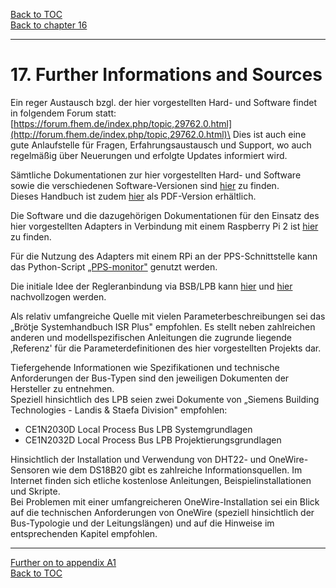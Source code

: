 [Back to TOC](toc.md)  
[Back to chapter 16](chap16.md)    
   
--- 
    

    
# 17. Further Informations and Sources

Ein reger Austausch bzgl. der hier vorgestellten Hard- und Software
findet in folgendem Forum statt: [https://forum.fhem.de/index.php/topic,29762.0.html](http://forum.fhem.de/index.php/topic,29762.0.html)\
Dies ist auch eine gute Anlaufstelle für Fragen, Erfahrungsaustausch und
Support, wo auch regelmäßig über Neuerungen und erfolgte Updates
informiert wird.

Sämtliche Dokumentationen zur hier vorgestellten Hard- und Software
sowie die verschiedenen Software-Versionen sind [hier](https://github.com/fredlcore/bsb_lan) zu finden.  
Dieses Handbuch ist zudem [hier](https://github.com/1coderookie/BSB-LPB-LAN) als PDF-Version erhältlich.

Die Software und die dazugehörigen Dokumentationen für den Einsatz des
hier vorgestellten Adapters in Verbindung mit einem Raspberry Pi 2 ist
[hier](https://github.com/loehnertj/bsbgateway) zu finden.

Für die Nutzung des Adapters mit einem RPi an der PPS-Schnittstelle kann
das Python-Script [„PPS-monitor"](https://github.com/dspinellis/PPS-monitor) genutzt werden.

Die initiale Idee der Regleranbindung via BSB/LPB kann [hier](http://www.mikrocontroller.net/topic/218643) und [hier](http://blog.dest-unreach.be/2012/12/14/reverse-engineering-the-elco-heating-protocol) nachvollzogen werden.    
    
Als relativ umfangreiche Quelle mit vielen Parameterbeschreibungen sei
das „Brötje Systemhandbuch ISR Plus" empfohlen. Es stellt neben
zahlreichen anderen und modellspezifischen Anleitungen die zugrunde
liegende ‚Referenz' für die Parameterdefinitionen des hier vorgestellten
Projekts dar.

Tiefergehende Informationen wie Spezifikationen und technische
Anforderungen der Bus-Typen sind den jeweiligen Dokumenten der
Hersteller zu entnehmen.  
Speziell hinsichtlich des LPB seien zwei Dokumente von „Siemens Building
Technologies - Landis & Staefa Division" empfohlen:  
- CE1N2030D Local Process Bus LPB Systemgrundlagen  
- CE1N2032D Local Process Bus LPB Projektierungsgrundlagen  

Hinsichtlich der Installation und Verwendung von DHT22- und
OneWire-Sensoren wie dem DS18B20 gibt es zahlreiche Informationsquellen.
Im Internet finden sich etliche kostenlose Anleitungen,
Beispielinstallationen und Skripte.  
Bei Problemen mit einer umfangreicheren OneWire-Installation sei ein
Blick auf die technischen Anforderungen von OneWire (speziell
hinsichtlich der Bus-Typologie und der Leitungslängen) und auf die
Hinweise im entsprechenden Kapitel empfohlen.    
    
---  

[Further on to appendix A1](appendix_a1.md)      
[Back to TOC](toc.md)   

